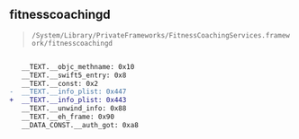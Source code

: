 ## fitnesscoachingd

> `/System/Library/PrivateFrameworks/FitnessCoachingServices.framework/fitnesscoachingd`

```diff

   __TEXT.__objc_methname: 0x10
   __TEXT.__swift5_entry: 0x8
   __TEXT.__const: 0x2
-  __TEXT.__info_plist: 0x447
+  __TEXT.__info_plist: 0x443
   __TEXT.__unwind_info: 0x88
   __TEXT.__eh_frame: 0x90
   __DATA_CONST.__auth_got: 0xa8

```
